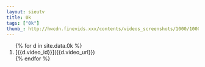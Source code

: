 ```yaml
--- 
layout: sieutv
title: 0k
tags: ["0k"]
thumb_: http://hwcdn.finevids.xxx/contents/videos_screenshots/1000/1000/preview.mp4.jpg
---
```

<ol>
{% for d in site.data.0k %}
  <li>
	  [{{d.video_id}}]({{d.video_url}})
  </li>
{% endfor %}
</ol>